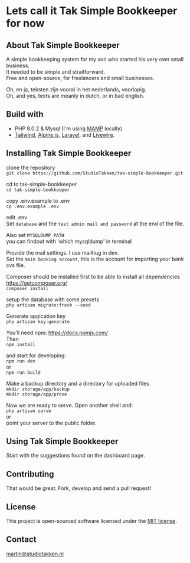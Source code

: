 # Lets call it Tak Simple Bookkeeper for now

## About Tak Simple Bookkeeper

A simple bookkeeping system for my son who started his very own small business.  
It needed to be simple and straitforward.  
Free and open-source, for freelancers and small businesses. 

Oh, en ja, teksten zijn vooral in het nederlands, voorlopig.  
Oh, and yes, texts are meanly in dutch, or in bad english.  

## Build with

- PHP 8.0.2 & Mysql (I'm using [MAMP](https://www.mamp.info) locally)
- [Tailwind](https://tailwindcss.com), [Alpine.js](https://alpinejs.dev/), [Laravel](https://laravel.com), and [Livewire](https://laravel-livewire.com).


## Installing Tak Simple Bookkeeper


clone the repository  
`git clone https://github.com/StudioTakken/tak-simple-bookkeeper.git`

cd to tak-simple-bookkeeper  
`cd tak-simple-bookkeeper`

copy .env.example to .env  
`cp .env.example .env`

edit .env  
Set `database` 
and the `test admin mail and password` at the end of the file.  

Also set `MYSQLDUMP_PATH`  
you can findout with 'which mysqldump' in terminal  

Provide the mail settings. I use mailhug in dev.  
Set the `main booking account`, this is the account for importing your bank cvs file.  

Composer should be installed first to be able to install all dependencies https://getcomposer.org/  
`composer install`

setup the database with some presets  
`php artisan migrate:fresh --seed`  

Generate appication key  
`php artisan key:generate`

You'll need npm: https://docs.npmjs.com/  
Then  
`npm install`  

and start for developing:  
`npm run dev`   
or  
`npm run build`  

Make a backup directory and a directory for uploaded files  
`mkdir storage/app/backup`  
`mkdir storage/app/prove`  

Now we are ready to serve. Open another shell and:  
`php artisan serve`  
or  
point your server to the public folder.

## Using Tak Simple Bookkeeper

Start with the suggestions found on the dashboard page.

## Contributing

That would be great. Fork, develop and send a pull request!

## License

This project is open-sourced software licensed under the [MIT license](https://opensource.org/licenses/MIT).

## Contact

martin@studiotakken.nl